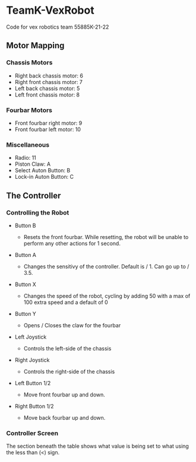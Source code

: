 
#  TeamK-VexRobot

Code for vex robotics team 55885K-21-22

  

## Motor Mapping

### Chassis Motors
* Right back chassis motor: 6
* Right front chassis motor: 7
* Left back chassis motor: 5
* Left front chassis motor: 8

### Fourbar Motors
* Front fourbar right motor: 9
* Front fourbar left motor: 10


### Miscellaneous
* Radio: 11
* Piston Claw: A
* Select Auton Button: B
* Lock-in Auton Button: C


##  The Controller

### Controlling the Robot
* Button B

    * Resets the front fourbar. While resetting, the robot will be unable to perform any other actions for 1 second.
* Button A

    * Changes the sensitivy of the controller. Default is / 1. Can go up to / 3.5.
* Button X

    * Changes the speed of the robot, cycling by adding 50 with a max of 100 extra speed and a default of 0
* Button Y

    * Opens / Closes the claw for the fourbar
* Left Joystick

    * Controls the left-side of the chassis
* Right Joystick

    * Controls the right-side of the chassis
* Left Button 1/2

    * Move front fourbar up and down.
* Right Button 1/2

    * Move back fourbar up and down.

### Controller Screen
The section beneath the table shows what value is being set to what using the less than (<) sign.